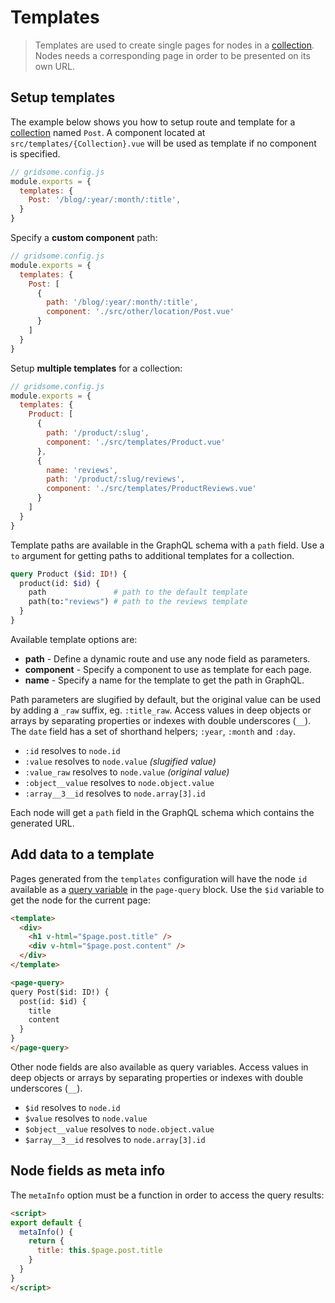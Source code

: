# Templates

> Templates are used to create single pages for nodes in a [collection](/docs/collections/). Nodes needs a corresponding page in order to be presented on its own URL.


## Setup templates

The example below shows you how to setup route and template for a [collection](/docs/collections/) named `Post`. A component located at `src/templates/{Collection}.vue` will be used as template if no component is specified.

```js
// gridsome.config.js
module.exports = {
  templates: {
    Post: '/blog/:year/:month/:title',
  }
}
```

Specify a **custom component** path:

```js
// gridsome.config.js
module.exports = {
  templates: {
    Post: [
      {
        path: '/blog/:year/:month/:title',
        component: './src/other/location/Post.vue'
      }
    ]
  }
}
```

Setup **multiple templates** for a collection:

```js
// gridsome.config.js
module.exports = {
  templates: {
    Product: [
      {
        path: '/product/:slug',
        component: './src/templates/Product.vue'
      },
      {
        name: 'reviews',
        path: '/product/:slug/reviews',
        component: './src/templates/ProductReviews.vue'
      }
    ]
  }
}
```

Template paths are available in the GraphQL schema with a `path` field. Use a `to` argument for getting paths to additional templates for a collection.

```graphql
query Product ($id: ID!) {
  product(id: $id) {
    path               # path to the default template
    path(to:"reviews") # path to the reviews template
  }
}
```

Available template options are:

- **path** - Define a dynamic route and use any node field as parameters.
- **component** - Specify a component to use as template for each page.
- **name** - Specify a name for the template to get the path in GraphQL.

Path parameters are slugified by default, but the original value can be used by adding a `_raw` suffix, eg. `:title_raw`. Access values in deep objects or arrays by separating properties or indexes with double underscores (`__`). The `date` field has a set of shorthand helpers; `:year`, `:month` and `:day`.

- `:id` resolves to `node.id`
- `:value` resolves to `node.value` *(slugified value)*
- `:value_raw` resolves to `node.value` *(original value)*
- `:object__value` resolves to `node.object.value`
- `:array__3__id` resolves to `node.array[3].id`

Each node will get a `path` field in the GraphQL schema which contains the generated URL.

## Add data to a template

Pages generated from the `templates` configuration will have the node `id` available as a [query variable](https://graphql.org/learn/queries/#variables) in the `page-query` block. Use the `$id` variable to get the node for the current page:

```html
<template>
  <div>
  	<h1 v-html="$page.post.title" />
  	<div v-html="$page.post.content" />
  </div>
</template>

<page-query>
query Post($id: ID!) {
  post(id: $id) {
    title
    content
  }
}
</page-query>
```

Other node fields are also available as query variables. Access values in deep objects or arrays by separating properties or indexes with double underscores (`__`).

- `$id` resolves to `node.id`
- `$value` resolves to `node.value`
- `$object__value` resolves to `node.object.value`
- `$array__3__id` resolves to `node.array[3].id`

## Node fields as meta info

The `metaInfo` option must be a function in order to access the query results:

```html
<script>
export default {
  metaInfo() {
    return {
      title: this.$page.post.title
    }
  }
}
</script>
```
